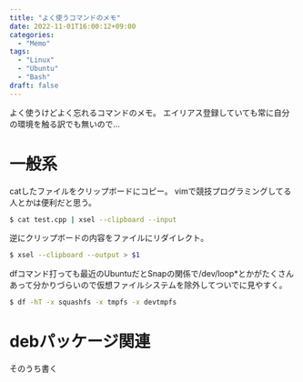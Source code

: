 ```yaml
---
title: "よく使うコマンドのメモ"
date: 2022-11-01T16:00:12+09:00
categories:
  - "Memo"
tags:
  - "Linux"
  - "Ubuntu"
  - "Bash"
draft: false
---
```


よく使うけどよく忘れるコマンドのメモ。
エイリアス登録していても常に自分の環境を触る訳でも無いので…

<!--more-->

# 一般系

catしたファイルをクリップボードにコピー。
vimで競技プログラミングしてる人とかは便利だと思う。

``` bash
$ cat test.cpp | xsel --clipboard --input
```

逆にクリップボードの内容をファイルにリダイレクト。

``` bash
$ xsel --clipboard --output > $1
```

dfコマンド打っても最近のUbuntuだとSnapの関係で/dev/loop\*とかがたくさんあって分かりづらいので仮想ファイルシステムを除外してついでに見やすく。

``` bash
$ df -hT -x squashfs -x tmpfs -x devtmpfs
```

# debパッケージ関連

そのうち書く

